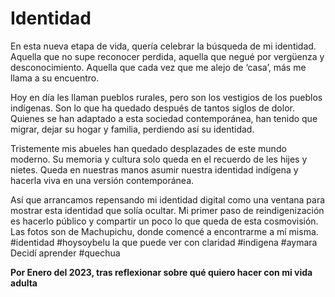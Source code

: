 # Identidad

En esta nueva etapa de vida, quería celebrar la búsqueda de mi identidad. Aquella que no supe reconocer perdida, aquella que negué por vergüenza y desconocimiento. Aquella que cada vez que me alejo de ‘casa’, más me llama a su encuentro.

Hoy en día les llaman pueblos rurales, pero son los vestigios de los pueblos indígenas. Son lo que ha quedado después de tantos siglos de dolor.
Quienes se han adaptado a esta sociedad contemporánea, han tenido que migrar, dejar su hogar y familia, perdiendo así su identidad.

Tristemente mis abueles han quedado desplazades de este mundo moderno. Su memoria y cultura solo queda en el recuerdo de les hijes y nietes. Queda en nuestras manos asumir nuestra identidad indígena y hacerla viva en una versión contemporánea.

Así que arrancamos repensando mi identidad digital como una ventana para mostrar esta identidad que solía ocultar. Mi primer paso de reindigenización es hacerlo público y compartir un poco lo que queda de esta cosmovisión. Las fotos son de Machupichu, donde comencé a encontrarme a mí misma. #identidad #hoysoybelu la que puede ver con claridad #indigena #aymara Decidí aprender #quechua

**Por Enero del 2023, tras reflexionar sobre qué quiero hacer con mi vida adulta**  
